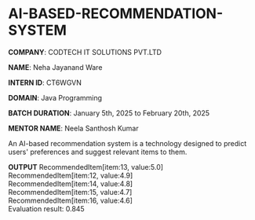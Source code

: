 # AI-BASED-RECOMMENDATION-SYSTEM

**COMPANY**: CODTECH IT SOLUTIONS PVT.LTD

**NAME**: Neha Jayanand Ware

**INTERN ID**: CT6WGVN

**DOMAIN**: Java Programming

**BATCH DURATION**:  January 5th, 2025 to February 20th, 2025

**MENTOR NAME**:  Neela Santhosh Kumar 

An AI-based recommendation system is a technology designed to predict users' preferences and suggest relevant items to them.

**OUTPUT**
RecommendedItem[item:13, value:5.0]
<br>
RecommendedItem[item:12, value:4.9]
<br>
RecommendedItem[item:14, value:4.8]
<br>
RecommendedItem[item:15, value:4.7]
<br>
RecommendedItem[item:16, value:4.6]
<br>
Evaluation result: 0.845


